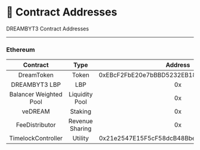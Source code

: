 # 📜 Contract Addresses

DREAMBYT3 Contract Addresses

***

### Ethereum

|        Contract        |       Type      |                   Address                  |
| :--------------------: | :-------------: | :----------------------------------------: |
|       DreamToken       |      Token      | 0xEBcF2FbE20e7bBBD5232EB186B85c143d362074e |
|      DREAMBYT3 LBP     |       LBP       |                     0x                     |
| Balancer Weighted Pool |  Liquidity Pool |                     0x                     |
|         veDREAM        |     Staking     |                     0x                     |
|     FeeDistributor     | Revenue Sharing |                     0x                     |
|   TimelockController   |     Utility     | 0x21e2547E15F5cF58dcB48Bbe059Bd7836DF87Ed2 |



